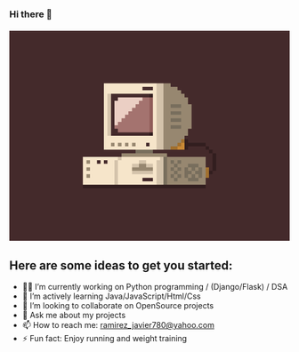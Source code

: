 ### Hi there 👋
##### ![](https://github.com/ramirezj129/ramirezj129/blob/main/1.gif)

<!--
**ramirezj129/ramirezj129** is a ✨ _special_ ✨ repository because its `README.md` (this file) appears on your GitHub profile.
-->

Here are some ideas to get you started:
- 
- :technologist: I’m currently working on Python programming / (Django/Flask) / DSA
- 🌱 I’m actively learning Java/JavaScript/Html/Css
- 👯 I’m looking to collaborate on OpenSource projects
- 💬 Ask me about my projects
- 📫 How to reach me: ramirez_javier780@yahoo.com
- ⚡ Fun fact: Enjoy running and weight training

